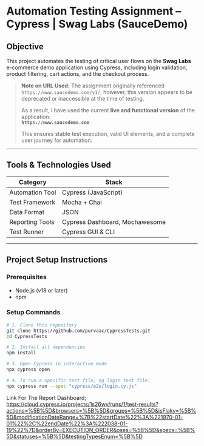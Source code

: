 # Automation Testing Assignment – Cypress | Swag Labs (SauceDemo)

## Objective

This project automates the testing of critical user flows on the **Swag Labs** e-commerce demo application using Cypress, including login validation, product filtering, cart actions, and the checkout process.

> **Note on URL Used:**
> The assignment originally referenced `https://www.saucedemo.com/v1/`, however, this version appears to be deprecated or inaccessible at the time of testing.
>
> As a result, I have used the current **live and functional version** of the application:  
> **`https://www.saucedemo.com`**  
>
> This ensures stable test execution, valid UI elements, and a complete user journey for automation.

---

## Tools & Technologies Used

| Category            | Stack                              |
|---------------------|--------------------------------------|
| Automation Tool     | Cypress (JavaScript)                |
| Test Framework      | Mocha + Chai                        |
| Data Format         | JSON                                |
| Reporting Tools     | Cypress Dashboard, Mochawesome      |
| Test Runner         | Cypress GUI & CLI                   |

---

## Project Setup Instructions

### Prerequisites

- Node.js (v18 or later)
- npm

### Setup Commands

```bash
# 1. Clone this repository
git clone https://github.com/purvaac/CypressTests.git
cd CypressTests

# 2. Install all dependencies
npm install

# 3. Open Cypress in interactive mode
npx cypress open

# 4. To run a specific test file, eg login test file:
npx cypress run --spec "cypress/e2e/login.cy.js"
```

Link For The Report Dashboard; https://cloud.cypress.io/projects/1s26wv/runs/1/test-results?actions=%5B%5D&browsers=%5B%5D&groups=%5B%5D&isFlaky=%5B%5D&modificationDateRange=%7B%22startDate%22%3A%221970-01-01%22%2C%22endDate%22%3A%222038-01-19%22%7D&orderBy=EXECUTION_ORDER&oses=%5B%5D&specs=%5B%5D&statuses=%5B%5D&testingTypesEnum=%5B%5D


